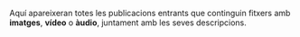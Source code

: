 Aquí apareixeran totes les publicacions entrants que continguin fitxers amb **imatges**, **vídeo** o **àudio**, juntament amb les seves descripcions.
